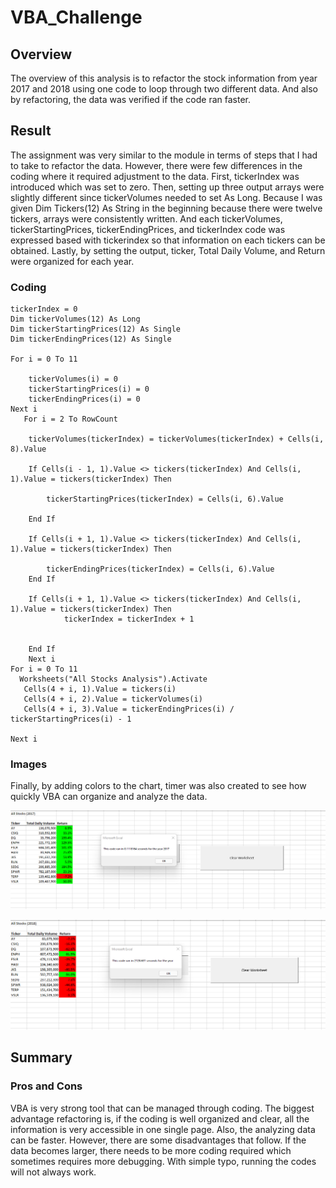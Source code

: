 # VBA_Challenge

## Overview
The overview of this analysis is to refactor the stock information from year 2017 and 2018 using one code to loop through two different data.  And also by refactoring, the data was verified if the code ran faster. 

## Result

The assignment was very similar to the module in terms of steps that I had to take to refactor the data. However, there were few differences in the coding where it required adjustment to the data. 
First, tickerIndex was introduced which was set to zero. Then, setting up three output arrays were slightly different since tickerVolumes needed to set As Long. Because I was given Dim Tickers(12) As String in the beginning because there were twelve tickers, arrays were consistently written. And each tickerVolumes, tickerStartingPrices, tickerEndingPrices, and tickerIndex code was expressed based with tickerindex so that information on each tickers can be obtained. Lastly, by setting the output, ticker, Total Daily Volume, and Return were organized for each year. 

### Coding
    tickerIndex = 0
    Dim tickerVolumes(12) As Long
    Dim tickerStartingPrices(12) As Single
    Dim tickerEndingPrices(12) As Single
   
    For i = 0 To 11

        tickerVolumes(i) = 0
        tickerStartingPrices(i) = 0
        tickerEndingPrices(i) = 0
    Next i
       For i = 2 To RowCount
    
        tickerVolumes(tickerIndex) = tickerVolumes(tickerIndex) + Cells(i, 8).Value
           
        If Cells(i - 1, 1).Value <> tickers(tickerIndex) And Cells(i, 1).Value = tickers(tickerIndex) Then
         
            tickerStartingPrices(tickerIndex) = Cells(i, 6).Value
            
        End If
         
        If Cells(i + 1, 1).Value <> tickers(tickerIndex) And Cells(i, 1).Value = tickers(tickerIndex) Then
        
            tickerEndingPrices(tickerIndex) = Cells(i, 6).Value
        End If
          
        If Cells(i + 1, 1).Value <> tickers(tickerIndex) And Cells(i, 1).Value = tickers(tickerIndex) Then
                tickerIndex = tickerIndex + 1
                
              
        End If
        Next i
    For i = 0 To 11
      Worksheets("All Stocks Analysis").Activate
       Cells(4 + i, 1).Value = tickers(i)
       Cells(4 + i, 2).Value = tickerVolumes(i)
       Cells(4 + i, 3).Value = tickerEndingPrices(i) / tickerStartingPrices(i) - 1
  
    Next i

### Images
Finally, by adding colors to the chart, timer was also created to see how quickly VBA can organize and analyze the data. 

![2017_Stock](https://github.com/sangyoo1021/VBA_Challenge/blob/main/Resources/VBA_Challenge_2017.png)

![2018_Stock](https://github.com/sangyoo1021/VBA_Challenge/blob/main/Resources/VBA_Challenge_2018.png)
 
## Summary

### Pros and Cons
VBA is very strong tool that can be managed through coding. The biggest advantage refactoring is, if the coding is well organized and clear, all the information is very accessible in one single page. Also, the analyzing data can be faster. However, there are some disadvantages that follow. If the data becomes larger, there needs to be more coding required which sometimes requires more debugging. With simple typo, running the codes will not always work. 
